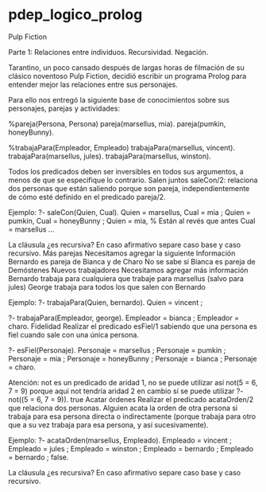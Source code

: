 # pdep_logico_prolog

Pulp Fiction

Parte 1: Relaciones entre individuos. Recursividad. Negación. 

Tarantino, un poco cansado después de largas horas de filmación de su clásico noventoso Pulp Fiction, decidió escribir un programa Prolog para entender mejor las relaciones entre sus personajes. 

Para ello nos entregó la siguiente base de conocimientos sobre sus personajes, parejas y actividades:

%pareja(Persona, Persona)
pareja(marsellus, mia).
pareja(pumkin,    honeyBunny).

%trabajaPara(Empleador, Empleado)
trabajaPara(marsellus, vincent).
trabajaPara(marsellus, jules).
trabajaPara(marsellus, winston).

Todos los predicados deben ser inversibles en todos sus argumentos, a menos de que se especifique lo contrario.
Salen juntos
saleCon/2: relaciona dos personas que están saliendo porque son pareja, independientemente de cómo esté definido en el predicado pareja/2.

Ejemplo: 
?- saleCon(Quien, Cual).
Quien = marsellus,
Cual = mia ;
Quien = pumkin,
Cual = honeyBunny ;
Quien = mia, % Están al revés que antes
Cual = marsellus 
... 

La cláusula ¿es recursiva? En caso afirmativo separe caso base y caso recursivo.
Más parejas
Necesitamos agregar la siguiente Información
Bernardo es pareja de Bianca y de Charo
No se sabe si Bianca es pareja de Demóstenes
Nuevos trabajadores
Necesitamos agregar más información
Bernardo trabaja para cualquiera que trabaje para marsellus (salvo para jules) 
George trabaja para todos los que salen con Bernardo

Ejemplo: 
?- trabajaPara(Quien, bernardo).
Quien = vincent ;

?- trabajaPara(Empleador, george).
Empleador = bianca ;
Empleador = charo.
Fidelidad
Realizar el predicado esFiel/1 sabiendo que una persona es fiel cuando sale con una única persona. 

?- esFiel(Personaje).
Personaje = marsellus ;
Personaje = pumkin ;
Personaje = mia ;
Personaje = honeyBunny ;
Personaje = bianca ;
Personaje = charo.

Atención: not es un predicado de aridad 1, no se puede utilizar así
not(5 = 6, 7 = 9) porque aquí not tendría aridad 2
en cambio sí se puede utilizar 
?-  not((5 = 6, 7 = 9)).
true
Acatar órdenes
Realizar el predicado acataOrden/2 que relaciona dos personas. Alguien acata la orden de otra persona si trabaja para esa persona directa o indirectamente (porque trabaja para otro que a su vez trabaja para esa persona, y así sucesivamente).

Ejemplo:
?- acataOrden(marsellus, Empleado).
Empleado = vincent ;
Empleado = jules ;
Empleado = winston ;
Empleado = bernardo ;
Empleado = bernardo ;
false.

La cláusula ¿es recursiva? En caso afirmativo separe caso base y caso recursivo.
